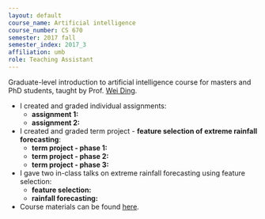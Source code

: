 ```yaml
---
layout: default
course_name: Artificial intelligence
course_number: CS 670
semester: 2017 fall 
semester_index: 2017_3
affiliation: umb 
role: Teaching Assistant
---
```

Graduate-level introduction to artificial intelligence course for masters and PhD students, taught by Prof. [Wei Ding](https://www.cs.umb.edu/~ding). 
- I created and graded individual assignments:
    - **assignment 1:**  <a href="{{ 'teaching/2017-fall-cs670/Individual_Assignment_1_Sklearn_install_instructions.pdf' | prepend: '/assets/pdf/' | relative_url }}" class="z-depth-0" role="button" target="_blank"><i class="fas fa-file-pdf"></i></a>
    - **assignment 2:**  <a href="{{ 'teaching/2017-fall-cs670/Individual_Assignment_2_Informed_Search.pdf' | prepend: '/assets/pdf/' | relative_url }}" class="z-depth-0" role="button" target="_blank"><i class="fas fa-file-pdf"></i></a>
- I created and graded term project - **feature selection of extreme rainfall forecasting**:
    - **term project - phase 1:**  <a href="{{ 'teaching/2017-fall-cs670/Team_Project_Phase_1_Data_Pre_processing.pdf' | prepend: '/assets/pdf/' | relative_url }}" class="z-depth-0" role="button" target="_blank"><i class="fas fa-file-pdf"></i></a>
    - **term project - phase 2:**  <a href="{{ 'teaching/2017-fall-cs670/Team_Project_Phase_2_Online_Feature_Selection.pdf' | prepend: '/assets/pdf/' | relative_url }}" class="z-depth-0" role="button" target="_blank"><i class="fas fa-file-pdf"></i></a>
    - **term project - phase 3:** <a href="{{ 'teaching/2017-fall-cs670/Team_Project_Phase_3_Classification_Model.pdf' | prepend: '/assets/pdf/' | relative_url }}" class="z-depth-0" role="button" target="_blank"><i class="fas fa-file-pdf"></i></a> 
- I gave two in-class talks on extreme rainfall forecasting using feature selection:
    - **feature selection:** <a href="{{ 'teaching/2017-fall-cs670/feature-selection.pdf' | prepend: '/assets/pdf/' | relative_url }}" class="z-depth-0" role="button" target="_blank"><i class="fas fa-file-powerpoint"></i></a> 
    - **rainfall forecasting:** <a href="{{ 'teaching/2017-fall-cs670/rainfall-forecasting.pdf' | prepend: '/assets/pdf/' | relative_url }}" class="z-depth-0" role="button" target="_blank"><i class="fas fa-file-powerpoint"></i></a> 
- Course materials can be found [here](https://www.cs.umb.edu/~ding/history/470_670_fall_2017/). 